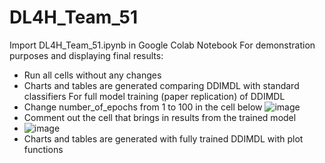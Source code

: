 # DL4H_Team_51
Import DL4H_Team_51.ipynb in Google Colab Notebook
For demonstration purposes and displaying final results:
* Run all cells without any changes
* Charts and tables are generated comparing DDIMDL with standard classifiers
For full model training (paper replication) of DDIMDL
* Change number_of_epochs from 1 to 100 in the cell below
![image](https://github.com/jlee588/DL4H_Team_51/assets/139282397/96c34f25-75b2-408f-9c3c-08552abb792f)
* Comment out the cell that brings in results from the trained model
* ![image](https://github.com/jlee588/DL4H_Team_51/assets/139282397/3519e4c9-9ef4-4553-8c9a-23d8b716c62e)
* Charts and tables are generated with fully trained DDIMDL with plot functions


